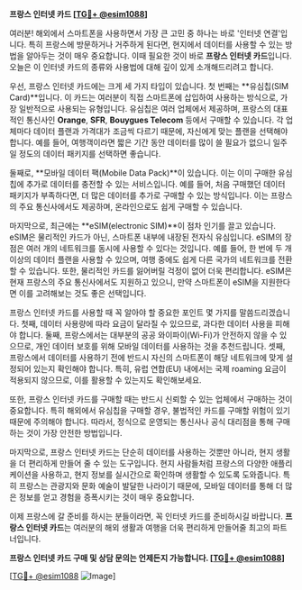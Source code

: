 **프랑스 인터넷 카드 [[TG💪+ @esim1088](https://t.me/s/esim1088)]**

여러분! 해외에서 스마트폰을 사용하면서 가장 큰 고민 중 하나는 바로 '인터넷 연결'입니다. 특히 프랑스에 방문하거나 거주하게 된다면, 현지에서 데이터를 사용할 수 있는 방법을 알아두는 것이 매우 중요합니다. 이때 필요한 것이 바로 **프랑스 인터넷 카드**입니다. 오늘은 이 인터넷 카드의 종류와 사용법에 대해 깊이 있게 소개해드리려고 합니다.

우선, 프랑스 인터넷 카드에는 크게 세 가지 타입이 있습니다. 첫 번째는 **유심칩(SIM Card)**입니다. 이 카드는 여러분이 직접 스마트폰에 삽입하여 사용하는 방식으로, 가장 일반적으로 사용되는 유형입니다. 유심칩은 여러 업체에서 제공하며, 프랑스의 대표적인 통신사인 **Orange**, **SFR**, **Bouygues Telecom** 등에서 구매할 수 있습니다. 각 업체마다 데이터 플랜과 가격대가 조금씩 다르기 때문에, 자신에게 맞는 플랜을 선택해야 합니다. 예를 들어, 여행객이라면 짧은 기간 동안 데이터를 많이 쓸 필요가 없으니 일주일 정도의 데이터 패키지를 선택하면 좋습니다.

둘째로, **모바일 데이터 팩(Mobile Data Pack)**이 있습니다. 이는 이미 구매한 유심칩에 추가로 데이터를 충전할 수 있는 서비스입니다. 예를 들어, 처음 구매했던 데이터 패키지가 부족하다면, 더 많은 데이터를 추가로 구매할 수 있는 방식입니다. 이는 프랑스의 주요 통신사에서도 제공하며, 온라인으로도 쉽게 구매할 수 있습니다.

마지막으로, 최근에는 **eSIM(electronic SIM)**이 점차 인기를 끌고 있습니다. eSIM은 물리적인 카드가 아닌, 스마트폰 내부에 내장된 전자식 유심입니다. eSIM의 장점은 여러 개의 네트워크를 동시에 사용할 수 있다는 것입니다. 예를 들어, 한 번에 두 개 이상의 데이터 플랜을 사용할 수 있으며, 여행 중에도 쉽게 다른 국가의 네트워크를 전환할 수 있습니다. 또한, 물리적인 카드를 잃어버릴 걱정이 없어 더욱 편리합니다. eSIM은 현재 프랑스의 주요 통신사에서도 지원하고 있으니, 만약 스마트폰이 eSIM을 지원한다면 이를 고려해보는 것도 좋은 선택입니다.

프랑스 인터넷 카드를 사용할 때 꼭 알아야 할 중요한 포인트 몇 가지를 말씀드리겠습니다. 첫째, 데이터 사용량에 따라 요금이 달라질 수 있으므로, 과다한 데이터 사용을 피해야 합니다. 둘째, 프랑스에서는 대부분의 공공 와이파이(Wi-Fi)가 안전하지 않을 수 있으므로, 개인 데이터 보호를 위해 모바일 데이터를 사용하는 것을 추천드립니다. 셋째, 프랑스에서 데이터를 사용하기 전에 반드시 자신의 스마트폰이 해당 네트워크에 맞게 설정되어 있는지 확인해야 합니다. 특히, 유럽 연합(EU) 내에서는 국제 roaming 요금이 적용되지 않으므로, 이를 활용할 수 있는지도 확인해보세요.

또한, 프랑스 인터넷 카드를 구매할 때는 반드시 신뢰할 수 있는 업체에서 구매하는 것이 중요합니다. 특히 해외에서 유심칩을 구매할 경우, 불법적인 카드를 구매할 위험이 있기 때문에 주의해야 합니다. 따라서, 정식으로 운영되는 통신사나 공식 대리점을 통해 구매하는 것이 가장 안전한 방법입니다.

마지막으로, 프랑스 인터넷 카드는 단순히 데이터를 사용하는 것뿐만 아니라, 현지 생활을 더 편리하게 만들어 줄 수 있는 도구입니다. 현지 사람들처럼 프랑스의 다양한 애플리케이션을 사용하고, 현지 정보를 실시간으로 확인하며 생활할 수 있도록 도와줍니다. 특히 프랑스는 관광지와 문화 예술이 발달한 나라이기 때문에, 모바일 데이터를 통해 더 많은 정보를 얻고 경험을 증폭시키는 것이 매우 중요합니다.

이제 프랑스에 갈 준비를 하시는 분들이라면, 꼭 인터넷 카드를 준비하시길 바랍니다. **프랑스 인터넷 카드**는 여러분의 해외 생활과 여행을 더욱 편리하게 만들어줄 최고의 파트너입니다.

**프랑스 인터넷 카드 구매 및 상담 문의는 언제든지 가능합니다. [[TG💪+ @esim1088](https://t.me/s/esim1088)]**

[[TG💪+ @esim1088](https://t.me/s/esim1088) ![Image](https://i.postimg.cc/Y0z9fWf4/image.png)]